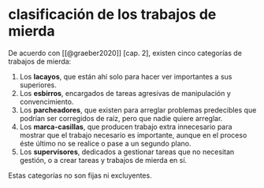 # clasificación de los trabajos de mierda
De acuerdo con [[@graeber2020]] [cap. 2], existen cinco categorías de trabajos de mierda:

1. Los **lacayos**, que están ahí solo para hacer ver importantes a sus superiores.
2. Los **esbirros**, encargados de tareas agresivas de manipulación y convencimiento.
3. Los **parcheadores**, que existen para arreglar problemas predecibles que podrían ser corregidos de raíz, pero que nadie quiere arreglar.
4. Los **marca-casillas**, que producen trabajo extra innecesario para mostrar que el trabajo necesario es importante, aunque en el proceso éste último no se realice o pase a un segundo plano.
5. Los **supervisores**, dedicados a gestionar tareas que no necesitan gestión, o a crear tareas y trabajos de mierda en sí. <!--SR:!2023-11-17,3,250-->

Estas categorías no son fijas ni excluyentes.